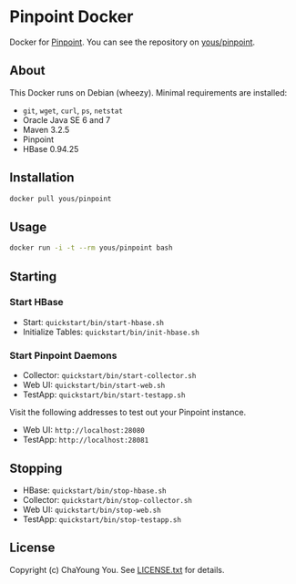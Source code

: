 # Pinpoint Docker

Docker for [Pinpoint](https://github.com/naver/pinpoint). You can see the repository on [yous/pinpoint](https://registry.hub.docker.com/u/yous/pinpoint/).

## About

This Docker runs on Debian (wheezy). Minimal requirements are installed:

- `git`, `wget`, `curl`, `ps`, `netstat`
- Oracle Java SE 6 and 7
- Maven 3.2.5
- Pinpoint
- HBase 0.94.25

## Installation

``` sh
docker pull yous/pinpoint
```

## Usage

``` sh
docker run -i -t --rm yous/pinpoint bash
```

## Starting

### Start HBase

- Start: `quickstart/bin/start-hbase.sh`
- Initialize Tables: `quickstart/bin/init-hbase.sh`

### Start Pinpoint Daemons

- Collector: `quickstart/bin/start-collector.sh`
- Web UI: `quickstart/bin/start-web.sh`
- TestApp: `quickstart/bin/start-testapp.sh`

Visit the following addresses to test out your Pinpoint instance.

- Web UI: `http://localhost:28080`
- TestApp: `http://localhost:28081`

## Stopping

- HBase: `quickstart/bin/stop-hbase.sh`
- Collector: `quickstart/bin/stop-collector.sh`
- Web UI: `quickstart/bin/stop-web.sh`
- TestApp: `quickstart/bin/stop-testapp.sh`

## License

Copyright (c) ChaYoung You. See [LICENSE.txt](https://github.com/yous/pinpoint-docker/blob/master/LICENSE.txt) for details.
